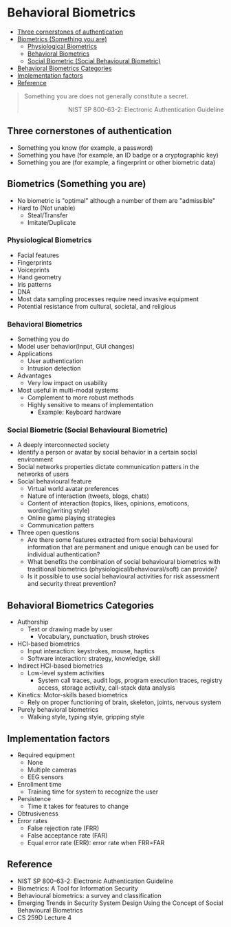 # Behavioral Biometrics

<!-- TOC -->

- [Three cornerstones of authentication](#three-cornerstones-of-authentication)
- [Biometrics (Something you are)](#biometrics-something-you-are)
    - [Physiological Biometrics](#physiological-biometrics)
    - [Behavioral Biometrics](#behavioral-biometrics)
    - [Social Biometric (Social Behavioural Biometric)](#social-biometric-social-behavioural-biometric)
- [Behavioral Biometrics Categories](#behavioral-biometrics-categories)
- [Implementation factors](#implementation-factors)
- [Reference](#reference)

<!-- /TOC -->

> Something you are does not generally constitute a secret.
> 
> <div align="right">NIST SP 800-63-2: Electronic Authentication Guideline</div>

## Three cornerstones of authentication

* Something you know (for example, a password)
* Something you have (for example, an ID badge or a cryptographic key)
* Something you are (for example, a fingerprint or other biometric data)

## Biometrics (Something you are)

* No biometric is "optimal" although a number of them are "admissible"
* Hard to (Not unable)
    * Steal/Transfer
    * Imitate/Duplicate

### Physiological Biometrics

* Facial features
* Fingerprints
* Voiceprints
* Hand geometry
* Iris patterns
* DNA
* Most data sampling processes require need invasive equipment
* Potential resistance from cultural, societal, and religious

### Behavioral Biometrics

* Something you do
* Model user behavior(Input, GUI changes)
* Applications
    * User authentication
    * Intrusion detection
* Advantages
    * Very low impact on usability
* Most useful in multi-modal systems
    * Complement to more robust methods
    * Highly sensitive to means of implementation
        * Example: Keyboard hardware

### Social Biometric (Social Behavioural Biometric)

* A deeply interconnected society
* Identify a person or avatar by social behavior in a certain social environment
* Social networks properties dictate communication patters in the networks of users
* Social behavioural feature
    * Virtual world avatar preferences
    * Nature of interaction (tweets, blogs, chats)
    * Content of interaction (topics, likes, opinions, emoticons, wording/writing style)
    * Online game playing strategies
    * Communication patters
* Three open questions
    * Are there some features extracted from social behavioural information that are permanent and unique enough can be used for individual authentication? 
    * What benefits the combination of social behavioural biometrics with traditional biometrics (physiological/behavioural/soft) can provide? 
    * Is it possible to use social behavioural activities for risk assessment and security threat prevention?

## Behavioral Biometrics Categories

* Authorship
    * Text or drawing made by user
        * Vocabulary, punctuation, brush strokes
* HCI-based biometrics
    * Input interaction: keystrokes, mouse, haptics
    * Software interaction: strategy, knowledge, skill
* Indirect HCI-based biometrics
    * Low-level system activities
        * System call traces, audit logs, program execution traces, registry access, storage activity, call-stack data analysis
* Kinetics: Motor-skills based biometrics
    * Rely on proper functioning of brain, skeleton, joints, nervous system
* Purely behavioral biometrics
    * Walking style, typing style, gripping style

## Implementation factors

* Required equipment
    * None
    * Multiple cameras
    * EEG sensors
* Enrollment time
    * Training time for system to recognize the user
* Persistence
    * Time it takes for features to change
* Obtrusiveness
* Error rates
    * False rejection rate (FRR)
    * False acceptance rate (FAR)
    * Equal error rate (ERR): error rate when FRR=FAR

## Reference

* NIST SP 800-63-2: Electronic Authentication Guideline
* Biometrics: A Tool for Information Security
* Behavioural biometrics: a survey and classification
* Emerging Trends in Security System Design Using the Concept of Social Behavioural Biometrics
* CS 259D Lecture 4
